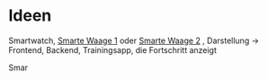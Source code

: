 # Ideen

Smartwatch, [Smarte Waage 1](https://wolles-elektronikkiste.de/hx711-basierte-waage) oder [Smarte Waage 2](https://www.youtube.com/watch?v=LIuf2egMioA) , Darstellung -> Frontend, Backend, Trainingsapp, die Fortschritt anzeigt 

Smar